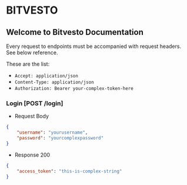 # BITVESTO 
## Welcome to Bitvesto Documentation

Every request to endpoints must be accompanied with request headers. See below reference.

These are the list: 
- `Accept: application/json`
- `Content-Type: application/json`
- `Authorization: Bearer your-complex-token-here`

### Login [POST /login]

+ Request Body
```json
{
    "username": "yourusername",
    "password": "yourcomplexpassword"
}
```

+ Response 200
```json
{
    "access_token": "this-is-complex-string"
}
```
